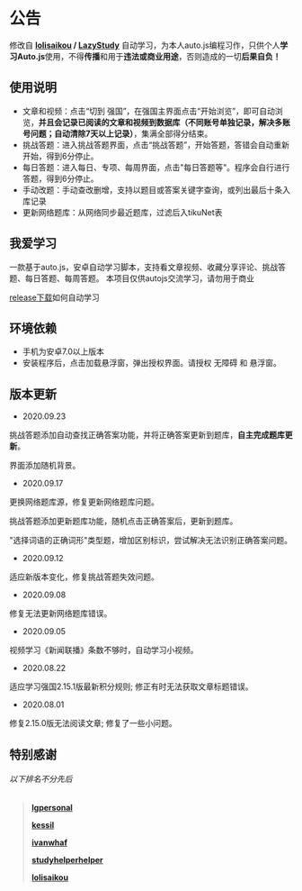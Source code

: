 # 公告

修改自 **[lolisaikou](https://github.com/lolisaikou) / [LazyStudy](https://github.com/lolisaikou/LazyStudy)** 自动学习，为本人auto.js编程习作，只供个人**学习Auto.js**使用，不得**传播**和用于**违法或商业用途**，否则造成的一切**后果自负！**

## 使用说明

- 文章和视频：点击“切到 强国”，在强国主界面点击“开始浏览”，即可自动浏览，**并且会记录已阅读的文章和视频到数据库（不同账号单独记录，解决多账号问题；自动清除7天以上记录）**，集满全部得分结束。
- 挑战答题：进入挑战答题界面，点击“挑战答题”，开始答题，答错会自动重新开始，得到6分停止。
- 每日答题：进入每日、专项、每周界面，点击"每日答题等"。程序会自行进行答题，得到6分停止。
- 手动改题：手动查改删增，支持以题目或答案关键字查询，或列出最后十条入库记录
- 更新网络题库：从网络同步最近题库，过滤后入tikuNet表

## 我爱学习

一款基于auto.js，安卓自动学习脚本，支持看文章视频、收藏分享评论、挑战答题、每日答题、每周答题。
本项目仅供autojs交流学习，请勿用于商业

[release下载](https://github.com/james-bond-007/lovexuexi/releases/)如何自动学习

##  环境依赖

- 手机为安卓7.0以上版本
- 安装程序后，点击加载悬浮窗，弹出授权界面。请授权 无障碍 和 悬浮窗。

## 版本更新

- 2020.09.23

挑战答题添加自动查找正确答案功能，并将正确答案更新到题库，**自主完成题库更新**。

界面添加随机背景。

- 2020.09.17

更换网络题库源，修复更新网络题库问题。

挑战答题添加更新题库功能，随机点击正确答案后，更新到题库。

"选择词语的正确词形"类型题，增加区别标识，尝试解决无法识别正确答案问题。

- 2020.09.12

适应新版本变化，修复挑战答题失效问题。

- 2020.09.08

修复无法更新网络题库错误。

- 2020.09.05

视频学习《新闻联播》条数不够时，自动学习小视频。

- 2020.08.22

适应学习强国2.15.1版最新积分规则;
修正有时无法获取文章标题错误。

- 2020.08.01

修复2.15.0版无法阅读文章;
修复了一些小问题。


## **特别感谢**

###### 以下排名不分先后

> [**lgpersonal**](https://github.com/lgpersonal/)
>
> [**kessil**](https://github.com/kessil/AutoXue)
>
> [**ivanwhaf**](https://github.com/ivanwhaf/xxqg-helper)
>
> [**studyhelperhelper**](https://github.com/studyhelperhelper/studyhelper)
>
> [**lolisaikou**](https://github.com/lolisaikou)

